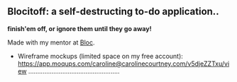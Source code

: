 ## Blocitoff: a self-destructing to-do application..
**finish'em off, or ignore them until they go away!**

Made with my mentor at [Bloc](http://bloc.io).

* Wireframe mockups (limited space on my free account): https://app.moqups.com/caroline@carolinecourtney.com/v5djeZZTxu/view
...................................................
